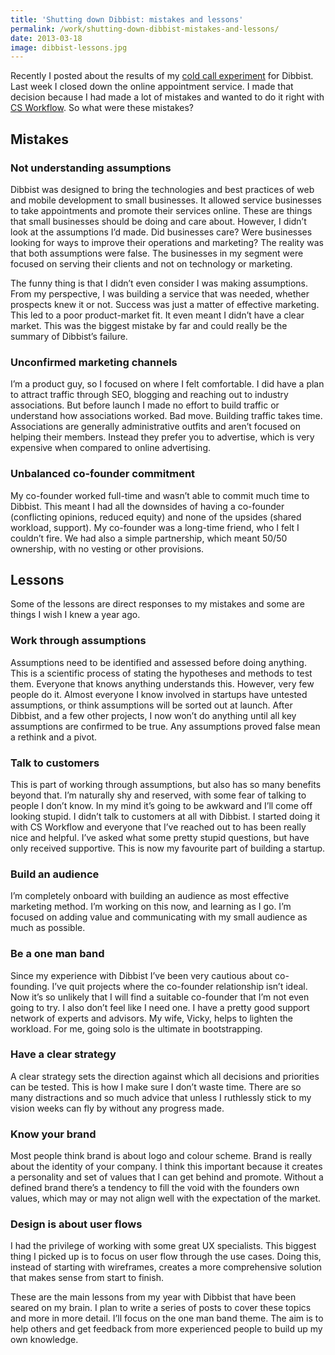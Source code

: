 ```yaml
---
title: 'Shutting down Dibbist: mistakes and lessons'
permalink: /work/shutting-down-dibbist-mistakes-and-lessons/
date: 2013-03-18
image: dibbist-lessons.jpg
---
```

Recently I posted about the results of my <a href="http://chadfield.org/work/my-experiment-with-cold-calling/" title="My experiment with cold calling" target="_blank">cold call experiment</a> for Dibbist. Last week I closed down the online appointment service. I made that decision because I had made a lot of mistakes and wanted to do it right with <a href="http://csworkflow.com" title="CS Workflow landing page" target="_blank">CS Workflow</a>. So what were these mistakes?

## Mistakes

### Not understanding assumptions

Dibbist was designed to bring the technologies and best practices of web and mobile development to small businesses. It allowed service businesses to take appointments and promote their services online. These are things that small businesses should be doing and care about. However, I didn&#8217;t look at the assumptions I&#8217;d made. Did businesses care? Were businesses looking for ways to improve their operations and marketing? The reality was that both assumptions were false. The businesses in my segment were focused on serving their clients and not on technology or marketing.

The funny thing is that I didn&#8217;t even consider I was making assumptions. From my perspective, I was building a service that was needed, whether prospects knew it or not. Success was just a matter of effective marketing. This led to a poor product-market fit. It even meant I didn&#8217;t have a clear market. This was the biggest mistake by far and could really be the summary of Dibbist&#8217;s failure.

### Unconfirmed marketing channels

I&#8217;m a product guy, so I focused on where I felt comfortable. I did have a plan to attract traffic through SEO, blogging and reaching out to industry associations. But before launch I made no effort to build traffic or understand how associations worked. Bad move. Building traffic takes time. Associations are generally administrative outfits and aren&#8217;t focused on helping their members. Instead they prefer you to advertise, which is very expensive when compared to online advertising.

### Unbalanced co-founder commitment

My co-founder worked full-time and wasn&#8217;t able to commit much time to Dibbist. This meant I had all the downsides of having a co-founder (conflicting opinions, reduced equity) and none of the upsides (shared workload, support). My co-founder was a long-time friend, who I felt I couldn&#8217;t fire. We had also a simple partnership, which meant 50/50 ownership, with no vesting or other provisions.

## Lessons

Some of the lessons are direct responses to my mistakes and some are things I wish I knew a year ago.

### Work through assumptions

Assumptions need to be identified and assessed before doing anything. This is a scientific process of stating the hypotheses and methods to test them. Everyone that knows anything understands this. However, very few people do it. Almost everyone I know involved in startups have untested assumptions, or think assumptions will be sorted out at launch. After Dibbist, and a few other projects, I now won&#8217;t do anything until all key assumptions are confirmed to be true. Any assumptions proved false mean a rethink and a pivot.

### Talk to customers

This is part of working through assumptions, but also has so many benefits beyond that. I&#8217;m naturally shy and reserved, with some fear of talking to people I don&#8217;t know. In my mind it&#8217;s going to be awkward and I&#8217;ll come off looking stupid. I didn&#8217;t talk to customers at all with Dibbist. I started doing it with CS Workflow and everyone that I&#8217;ve reached out to has been really nice and helpful. I&#8217;ve asked what some pretty stupid questions, but have only received supportive. This is now my favourite part of building a startup.

### Build an audience

I&#8217;m completely onboard with building an audience as most effective marketing method. I&#8217;m working on this now, and learning as I go. I&#8217;m focused on adding value and communicating with my small audience as much as possible.

### Be a one man band

Since my experience with Dibbist I&#8217;ve been very cautious about co-founding. I&#8217;ve quit projects where the co-founder relationship isn&#8217;t ideal. Now it&#8217;s so unlikely that I will find a suitable co-founder that I&#8217;m not even going to try. I also don&#8217;t feel like I need one. I have a pretty good support network of experts and advisors. My wife, Vicky, helps to lighten the workload. For me, going solo is the ultimate in bootstrapping.

### Have a clear strategy

A clear strategy sets the direction against which all decisions and priorities can be tested. This is how I make sure I don&#8217;t waste time. There are so many distractions and so much advice that unless I ruthlessly stick to my vision weeks can fly by without any progress made.

### Know your brand

Most people think brand is about logo and colour scheme. Brand is really about the identity of your company. I think this important because it creates a personality and set of values that I can get behind and promote. Without a defined brand there&#8217;s a tendency to fill the void with the founders own values, which may or may not align well with the expectation of the market.

### Design is about user flows

I had the privilege of working with some great UX specialists. This biggest thing I picked up is to focus on user flow through the use cases. Doing this, instead of starting with wireframes, creates a more comprehensive solution that makes sense from start to finish.

These are the main lessons from my year with Dibbist that have been seared on my brain. I plan to write a series of posts to cover these topics and more in more detail. I&#8217;ll focus on the one man band theme. The aim is to help others and get feedback from more experienced people to build up my own knowledge.